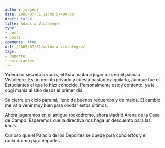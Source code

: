 ```yaml
---
author: jorgeml
date: 2005-07-31 11:05:57+00:00
draft: false
title: Adios a Vistalegre
type: 
- post
- posts
comments: true
url: /2005/07/31/adios-a-vistalegre/
tags:
- deporte
- estudiantes
---
```


Ya era un secreto a voces, el Estu no iba a jugar más en el palacio Vistalegre. Es un recinto privado y cuesta bastante alquilarlo, aunque fue el Estudiantes el que lo hizo conocido. Personalmente estoy contento, ya le cogí manía al sitio desde el primer día.

Se cierra un ciclo para mí, lleno de buenos recuerdos y de malos. El cambio me va a venir muy bien para olvidar estos últimos.

Ahora jugaremos en el antiguo rockodromo, ahora Madrid Arena de la Casa de Campo. Esperemos que la directiva nos haga un descuento para las _lumis_.

Curioso que el Palacio de los Deportes se quede para conciertos y el rockodromo para deportes.
